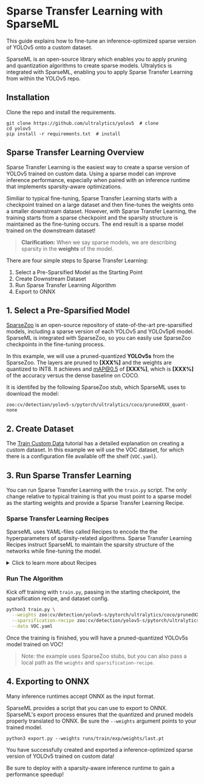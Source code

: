 <!--
Copyright (c) 2021 - present / Neuralmagic, Inc. All Rights Reserved.

Licensed under the Apache License, Version 2.0 (the "License");
you may not use this file except in compliance with the License.
You may obtain a copy of the License at

   http://www.apache.org/licenses/LICENSE-2.0

Unless required by applicable law or agreed to in writing,
software distributed under the License is distributed on an "AS IS" BASIS,
WITHOUT WARRANTIES OR CONDITIONS OF ANY KIND, either express or implied.
See the License for the specific language governing permissions and
limitations under the License.
-->

# Sparse Transfer Learning with SparseML

This guide explains how to fine-tune an inference-optimized sparse version of YOLOv5 onto a custom dataset. 

SparseML is an open-source library which enables you to apply pruning and quantization algorithms to create sparse models. Ultralytics is integrated with SparseML, enabling you to apply Sparse Transfer Learning from within the YOLOv5 repo.

## Installation

Clone the repo and install the requirements.

```
git clone https://github.com/ultralytics/yolov5  # clone
cd yolov5
pip install -r requirements.txt  # install
```

## Sparse Transfer Learning Overview

Sparse Transfer Learning is the easiest way to create a sparse version of YOLOv5 trained on custom data. Using a sparse model can improve inference performance, especially when paired 
with an inference runtime that implements sparsity-aware optimizations. 
                                                                                                       
Similiar to typical fine-tuning, Sparse Transfer Learning starts with a checkpoint trained on a large dataset and then fine-tunes the weights onto a smaller downstream dataset. However, with Sparse Transfer Learning, the training starts from a sparse checkpoint and the sparsity structure is maintained as the fine-tuning occurs. The end result is a sparse model trained on the downstream dataset!
                                                                                                            
> **Clarification:** When we say sparse models, we are describing sparsity in the **weights** of the model. 

There are four simple steps to Sparse Transfer Learning:
1. Select a Pre-Sparsified Model as the Starting Point
2. Create Downstream Dataset
3. Run Sparse Transfer Learning Algorithm
4. Export to ONNX

## 1. Select a Pre-Sparsified Model

[SparseZoo](https://sparsezoo.neuralmagic.com/?domain=cv&sub_domain=detection&page=1)
is an open-source repository of state-of-the-art pre-sparsified models, including a sparse version of each YOLOv5 and YOLOv5p6 model. SparseML is 
integrated with SparseZoo, so you can easily use SparseZoo checkpoints in the fine-tuning process.

In this example, we will use a pruned-quantized **YOLOv5s** from the SparseZoo. The layers are pruned to **[XXX%]** and the weights are quantized to INT8. It achieves and mAP@0.5 of **[XXX%]**, which is **[XXX%]** of the accuracy versus the dense baseline on COCO.

It is identifed by the following SparseZoo stub, which SparseML uses to download the model:

```
zoo:cv/detection/yolov5-s/pytorch/ultralytics/coco/prunedXXX_quant-none
```

## 2. Create Dataset

The [Train Custom Data](https://github.com/ultralytics/yolov5/wiki/Train-Custom-Data#1-create-dataset) 
tutorial has a detailed explanation on creating a custom dataset. In this example we will use the VOC 
dataset, for which there is a configuration file available off the shelf (`VOC.yaml`).

## 3. Run Sparse Transfer Learning

You can run Sparse Transfer Learning with the `train.py` script. The only change relative to typical training is that you must point to a sparse model as the starting weights and provide a Sparse Transfer Learning Recipe.

### Sparse Transfer Learning Recipes

SparseML uses YAML-files called Recipes to encode the the hyperparameters of sparsity-related algorithms. Sparse Transfer Learning Recipes instruct SparseML to maintain the sparsity structure of the networks while fine-tuning the model.

<details>
  
  <summary>Click to learn more about Recipes</summary>
  <br>
  
Recipes are YAML files that encode sparsity-related hyperparameters. Modifiers within a Recipe instruct SparseML which 
algorithms to apply during the learning process to induce or preserve sparsity within a network.

For Sparse Transfer Learning, the key Modifiers are:
- `ConstantPruningModifier` which instructs SparseML to maintain the starting sparsity level as it fine-tunes
- `QuantizationModifier` which instructs SparseML to quantize the model 

For example, the Sparse Transfer Learning Recipe for YOLOv5s looks like the following:
  
```yaml

# General Epoch/LR Hyperparams
num_epochs: 52
init_lr: 0.0032
final_lr: 0.000384
warmup_epochs: 2
weights_warmup_lr: 0
biases_warmup_lr: 0.05
quantization_lr: 0.000002

# Quantization Params
quantization_start_epoch: 50

# modifiers
training_modifiers:
  - !EpochRangeModifier
    start_epoch: 0.0
    end_epoch: eval(num_epochs)
    
  - !LearningRateFunctionModifier
    start_epoch: eval(warmup_epochs)
    end_epoch: eval(num_epochs)
    lr_func: cosine
    init_lr: eval(init_lr)
    final_lr: eval(final_lr)
    
  - !LearningRateFunctionModifier
    start_epoch: 0
    end_epoch: eval(warmup_epochs)
    lr_func: linear
    init_lr: eval(weights_warmup_lr)
    final_lr: eval(init_lr)
    param_groups: [0, 1]
    
  - !LearningRateFunctionModifier
    start_epoch: 0
    end_epoch: eval(warmup_epochs)
    lr_func: linear
    init_lr: eval(biases_warmup_lr)
    final_lr: eval(init_lr)
    param_groups: [2]
    
  - !SetLearningRateModifier
    start_epoch: eval(quantization_start_epoch)
    learning_rate: eval(quantization_lr)

pruning_modifiers:
  - !ConstantPruningModifier
    start_epoch: 0.0
    params: __ALL_PRUNABLE__
    
quantization_modifiers:
  - !QuantizationModifier
    start_epoch: eval(quantization_start_epoch)
    submodules: [ 'model.0', 'model.1', 'model.2', 'model.3', 'model.4', 'model.5', 'model.6', 'model.7', 'model.8', 'model.9', 'model.10', 'model.11', 'model.12', 'model.13', 'model.14', 'model.15', 'model.16', 'model.17', 'model.18', 'model.19', 'model.20', 'model.21', 'model.22', 'model.23' ]
```

The `pruning_modifiers` and `quantization_modifiers` sections are where the magic happens. The recipe instructs SparseML to maintain sparsify for all prunable layers over every epoch (as indicated by the parameters of `ConstantPruningModifier`) and to apply quantization to 24 layers over the final 3 epochs (as indicated by the parameters of `QuantizationModifier`).
 
The `training_modifiers` section simply controls the learning rates during the pruning and quantization processes.
  
</details>

### Run The Algorithm

Kick off training with `train.py`, passing in the starting checkpoint, the sparsification recipe, and dataset config.

```bash
python3 train.py \
  --weights zoo:cv/detection/yolov5-s/pytorch/ultralytics/coco/prunedXXX_quant-none?recipe_type=transfer_learn \
  --sparsification-recipe zoo:cv/detection/yolov5-s/pytorch/ultralytics/coco/prunedXXX_quant-none?recipe_type=transfer_learn \
  --data VOC.yaml
```

Once the training is finished, you will have a pruned-quantized YOLOv5s model trained on VOC!

> Note: the example uses SparseZoo stubs, but you can also pass a local path as the `weights` and `sparsification-recipe`.

## 4. Exporting to ONNX

Many inference runtimes accept ONNX as the input format.

SparseML provides a script that you can use to export to ONNX. SparseML's export process 
ensures that the quantized and pruned models properly translated to ONNX. Be sure the `--weights` argument points to your trained model.

```
python3 export.py --weights runs/train/exp/weights/last.pt 
```

You have successfully created and exported a inference-optimized sparse version of YOLOv5 trained on custom data! 

Be sure to deploy with a sparsity-aware inference runtime to gain a performance speedup!
